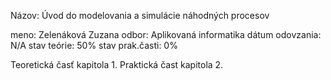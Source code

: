 ﻿Názov: Úvod do modelovania a simulácie náhodných procesov

meno: Zelenáková Zuzana
odbor: Aplikovaná informatika
dátum odovzania: N/A
stav teórie: 50%
stav prak.časti: 0%

Teoretická časť kapitola 1.
Praktická čast kapitola 2.

